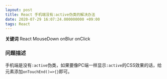 ```yaml
---
layout: post
title: React 手机端没有:active伪类的解决办法
date: 2020-07-29 16:07:24.000000000 +09:00
tags: React
---
```


**关键词** React MouseDown onBlur onClick

### 问题描述

手机端是没有`:active`伪类，如果要像PC端一样显示`:active`的CSS效果的话，给元素添加`onTouchEnd()=>{}`即可。


